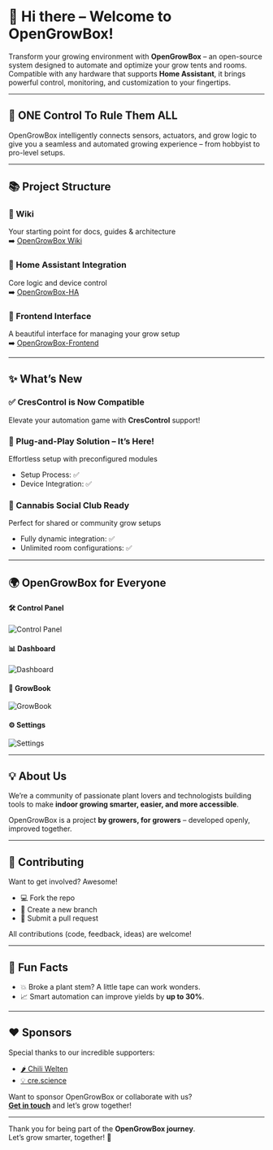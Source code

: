 # 👋 Hi there – Welcome to OpenGrowBox!

Transform your growing environment with **OpenGrowBox** – an open-source system designed to automate and optimize your grow tents and rooms.  
Compatible with any hardware that supports **Home Assistant**, it brings powerful control, monitoring, and customization to your fingertips.

---

## 🌱 ONE Control To Rule Them ALL

OpenGrowBox intelligently connects sensors, actuators, and grow logic to give you a seamless and automated growing experience – from hobbyist to pro-level setups.

---

## 📚 Project Structure

### 🧭 Wiki  
Your starting point for docs, guides & architecture  
➡️ [OpenGrowBox Wiki](https://github.com/OpenGrow-Box/OpenGrowBox/wiki)

### 🧩 Home Assistant Integration  
Core logic and device control  
➡️ [OpenGrowBox-HA](https://github.com/OpenGrow-Box/OpenGrowBox-HA)

### 🎨 Frontend Interface  
A beautiful interface for managing your grow setup  
➡️ [OpenGrowBox-Frontend](https://github.com/OpenGrow-Box/OpenGrowBox-Frontend)

---

## ✨ What’s New

### ✅ CresControl is Now Compatible  
Elevate your automation game with **CresControl** support!

### 🔌 Plug-and-Play Solution – It’s Here!
Effortless setup with preconfigured modules  
- Setup Process: ✅  
- Device Integration: ✅

### 🌿 Cannabis Social Club Ready  
Perfect for shared or community grow setups  
- Fully dynamic integration: ✅  
- Unlimited room configurations: ✅

---

## 🌍 OpenGrowBox for Everyone

#### 🛠 Control Panel  
![Control Panel](https://github.com/user-attachments/assets/ea7cc87d-6b29-4aca-95ad-3c567ff4fcde)


#### 📊 Dashboard  
![Dashboard](https://github.com/user-attachments/assets/b58f5ea4-83a4-4142-b371-fe0b22c6d243)


#### 📖 GrowBook  
![GrowBook](https://github.com/user-attachments/assets/1124766a-3a92-4d81-9b72-1d83a0564ba2)


#### ⚙️ Settings  
![Settings](https://github.com/user-attachments/assets/cfabab03-4b3e-40ef-aba4-6878ec0c6c65)


---

## 💡 About Us

We’re a community of passionate plant lovers and technologists building tools to make **indoor growing smarter, easier, and more accessible**.

OpenGrowBox is a project **by growers, for growers** – developed openly, improved together.

---

## 🤝 Contributing

Want to get involved? Awesome!

- 💻 Fork the repo  
- 🌿 Create a new branch  
- 🚀 Submit a pull request

All contributions (code, feedback, ideas) are welcome!

---

## 🌟 Fun Facts

- 💥 Broke a plant stem? A little tape can work wonders.
- 📈 Smart automation can improve yields by **up to 30%**.

---

## ❤️ Sponsors

Special thanks to our incredible supporters:

- [🌶 Chili Welten](https://chiliwelten.de)  
- [💡 cre.science](https://cre.science/)

Want to sponsor OpenGrowBox or collaborate with us?  
**[Get in touch](mailto:team@opengrowbox.com)** and let’s grow together!

---

Thank you for being part of the **OpenGrowBox journey**.  
Let’s grow smarter, together! 🌱

